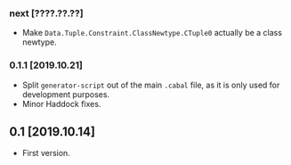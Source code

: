 ### next [????.??.??]
* Make `Data.Tuple.Constraint.ClassNewtype.CTuple0` actually be a class
  newtype.

### 0.1.1 [2019.10.21]
* Split `generator-script` out of the main `.cabal` file, as it is only used
  for development purposes.
* Minor Haddock fixes.

## 0.1 [2019.10.14]
* First version.
